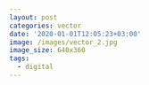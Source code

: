 ```yaml
---
layout: post
categories: vector
date: '2020-01-01T12:05:23+03:00'
image: /images/vector_2.jpg
image_size: 640x360
tags:
  - digital
---
```

